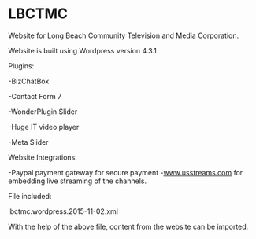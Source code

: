 # LBCTMC

Website for Long Beach Community Television and Media Corporation. 

Website is built using Wordpress version 4.3.1

Plugins:

-BizChatBox

-Contact Form 7

-WonderPlugin Slider

-Huge IT video player

-Meta Slider

Website Integrations:

-Paypal payment gateway for secure payment
-www.usstreams.com for embedding live streaming of the channels.

File included:

lbctmc.wordpress.2015-11-02.xml

With the help of the above file, content from the website can be imported.



